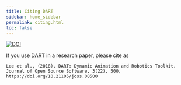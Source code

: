 ```yaml
---
title: Citing DART
sidebar: home_sidebar
permalink: citing.html
toc: false
---
```


[![DOI](http://joss.theoj.org/papers/10.21105/joss.00500/status.svg)](https://doi.org/10.21105/joss.00500)

If you use DART in a research paper, please cite as
```
Lee et al., (2018). DART: Dynamic Animation and Robotics Toolkit. Journal of Open Source Software, 3(22), 500, https://doi.org/10.21105/joss.00500
```
